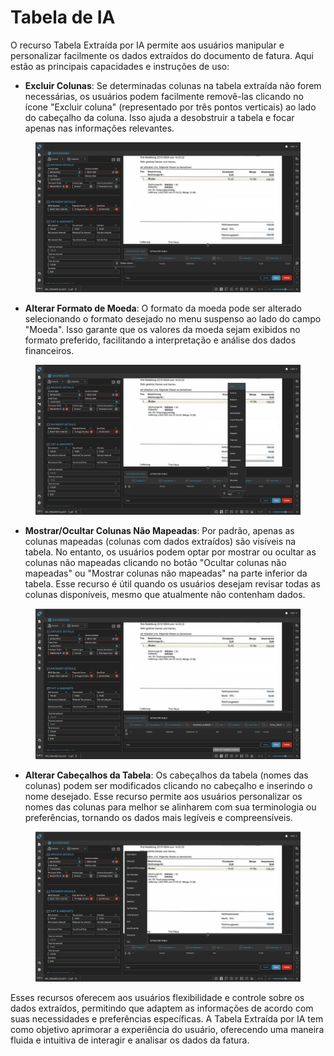 # Tabela de IA

O recurso Tabela Extraída por IA permite aos usuários manipular e personalizar facilmente os dados extraídos do documento de fatura. Aqui estão as principais capacidades e instruções de uso:

* **Excluir Colunas**: Se determinadas colunas na tabela extraída não forem necessárias, os usuários podem facilmente removê-las clicando no ícone "Excluir coluna" (representado por três pontos verticais) ao lado do cabeçalho da coluna. Isso ajuda a desobstruir a tabela e focar apenas nas informações relevantes.

<figure><img src="../.gitbook/assets/Bildschirmfoto 2024-05-08 um 20.48.56 (1).png" alt=""><figcaption></figcaption></figure>

* **Alterar Formato de Moeda**: O formato da moeda pode ser alterado selecionando o formato desejado no menu suspenso ao lado do campo "Moeda". Isso garante que os valores da moeda sejam exibidos no formato preferido, facilitando a interpretação e análise dos dados financeiros.

<figure><img src="../.gitbook/assets/Bildschirmfoto 2024-05-08 um 20.49.15 (2).png" alt=""><figcaption></figcaption></figure>

* **Mostrar/Ocultar Colunas Não Mapeadas**: Por padrão, apenas as colunas mapeadas (colunas com dados extraídos) são visíveis na tabela. No entanto, os usuários podem optar por mostrar ou ocultar as colunas não mapeadas clicando no botão "Ocultar colunas não mapeadas" ou "Mostrar colunas não mapeadas" na parte inferior da tabela. Esse recurso é útil quando os usuários desejam revisar todas as colunas disponíveis, mesmo que atualmente não contenham dados.

<figure><img src="../.gitbook/assets/Bildschirmfoto 2024-05-08 um 20.49.26 (2).png" alt=""><figcaption></figcaption></figure>

* **Alterar Cabeçalhos da Tabela**: Os cabeçalhos da tabela (nomes das colunas) podem ser modificados clicando no cabeçalho e inserindo o nome desejado. Esse recurso permite aos usuários personalizar os nomes das colunas para melhor se alinharem com sua terminologia ou preferências, tornando os dados mais legíveis e compreensíveis.

<figure><img src="../.gitbook/assets/Bildschirmfoto 2024-05-08 um 20.48.43.png" alt=""><figcaption></figcaption></figure>

Esses recursos oferecem aos usuários flexibilidade e controle sobre os dados extraídos, permitindo que adaptem as informações de acordo com suas necessidades e preferências específicas. A Tabela Extraída por IA tem como objetivo aprimorar a experiência do usuário, oferecendo uma maneira fluida e intuitiva de interagir e analisar os dados da fatura.
